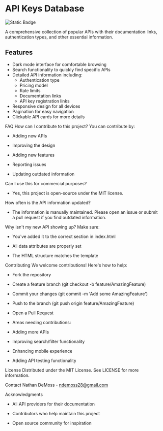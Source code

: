 # API Keys Database
![Static Badge](https://img.shields.io/badge/Please_Contribute!-blue?logoSize=amg)


A comprehensive collection of popular APIs with their documentation links, authentication types, and other essential information.



## Features

- Dark mode interface for comfortable browsing
- Search functionality to quickly find specific APIs
- Detailed API information including:
  - Authentication type
  - Pricing model
  - Rate limits
  - Documentation links
  - API key registration links
- Responsive design for all devices
- Pagination for easy navigation
- Clickable API cards for more details


FAQ
How can I contribute to this project?
You can contribute by:

- Adding new APIs

- Improving the design

- Adding new features

- Reporting issues

- Updating outdated information

Can I use this for commercial purposes?
- Yes, this project is open-source under the MIT license.

How often is the API information updated?
- The information is manually maintained. Please open an issue or submit a pull request if you find outdated information.

Why isn't my new API showing up?
Make sure:

- You've added it to the correct section in index.html

- All data attributes are properly set

- The HTML structure matches the template

Contributing
We welcome contributions! Here's how to help:

- Fork the repository

- Create a feature branch (git checkout -b feature/AmazingFeature)

- Commit your changes (git commit -m 'Add some AmazingFeature')

- Push to the branch (git push origin feature/AmazingFeature)

- Open a Pull Request

- Areas needing contributions:

- Adding more APIs

- Improving search/filter functionality

- Enhancing mobile experience

- Adding API testing functionality

License
Distributed under the MIT License. See LICENSE for more information.

Contact
Nathan DeMoss - ndemoss28@gmail.com


Acknowledgments
- All API providers for their documentation

- Contributors who help maintain this project

- Open source community for inspiration

